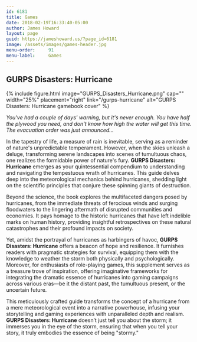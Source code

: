 ```yaml
---
id: 6181
title: Games
date: 2018-02-19T16:33:40-05:00
author: James Howard
layout: page
guid: https://jameshoward.us/?page_id=6181
image: /assets/images/games-header.jpg
menu-order:     91
menu-label:     Games
---
```

## GURPS Disasters: Hurricane

{% include figure.html image="GURPS_Disasters_Hurricane.png" cap="" width="25%" 
   placement="right" link="/gurps-hurricane"
   alt="GURPS Disasters: Hurricane gamebook cover" %}

_You've had a couple of days' warning, but it's never enough. You
have half the plywood you need, and don't know how high the water
will get this time. The evacuation order was just announced..._

In the tapestry of life, a measure of rain is inevitable, serving
as a reminder of nature's unpredictable temperament. However, when
the skies unleash a deluge, transforming serene landscapes into
scenes of tumultuous chaos, one realizes the formidable power of
nature's fury. **GURPS Disasters: Hurricane** emerges as your
quintessential compendium to understanding and navigating the
tempestuous wrath of hurricanes. This guide delves deep into the
meteorological mechanics behind hurricanes, shedding light on the
scientific principles that conjure these spinning giants of
destruction.

Beyond the science, the book explores the multifaceted dangers posed
by hurricanes, from the immediate threats of ferocious winds and
surging floodwaters to the lingering aftermath of disrupted communities
and economies. It pays homage to the historic hurricanes that have
left indelible marks on human history, providing insightful
retrospectives on these natural catastrophes and their profound
impacts on society.

Yet, amidst the portrayal of hurricanes as harbingers of havoc,
**GURPS Disasters: Hurricane** offers a beacon of hope and resilience.
It furnishes readers with pragmatic strategies for survival, equipping
them with the knowledge to weather the storm both physically and
psychologically. Moreover, for enthusiasts of role-playing games,
this supplement serves as a treasure trove of inspiration, offering
imaginative frameworks for integrating the dramatic essence of
hurricanes into gaming campaigns across various eras—be it the
distant past, the tumultuous present, or the uncertain future.

This meticulously crafted guide transforms the concept of a hurricane
from a mere meteorological event into a narrative powerhouse,
infusing your storytelling and gaming experiences with unparalleled
depth and realism. **GURPS Disasters: Hurricane** doesn’t just tell
you about the storm; it immerses you in the eye of the storm,
ensuring that when you tell your story, it truly embodies the essence
of being "stormy."

